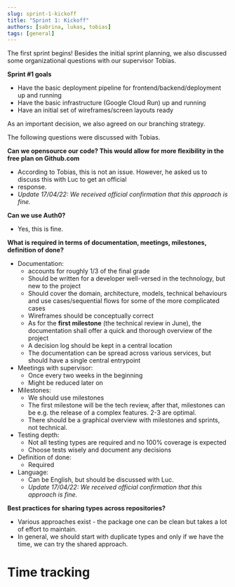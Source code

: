 ```yaml
---
slug: sprint-1-kickoff 
title: "Sprint 1: Kickoff"
authors: [sabrina, lukas, tobias]
tags: [general]
---
```


The first sprint begins! Besides the initial sprint planning, we also discussed some organizational questions with our
supervisor Tobias.

**Sprint #1 goals**

* Have the basic deployment pipeline for frontend/backend/deployment up and running
* Have the basic infrastructure (Google Cloud Run) up and running
* Have an initial set of wireframes/screen layouts ready

As an important decision, we also agreed on our branching strategy.

<!--truncate-->


The following questions were discussed with Tobias.

**Can we opensource our code? This would allow for more flexibility in the free plan on Github.com**

* According to Tobias, this is not an issue. However, he asked us to discuss this with Luc to get an official
* response.
* *Update 17/04/22: We received official confirmation that this approach is fine.*

**Can we use Auth0?**

* Yes, this is fine.

**What is required in terms of documentation, meetings, milestones, definition of done?**

* Documentation:
    * accounts for roughly 1/3 of the final grade
    * Should be written for a developer well-versed in the technology, but new to the project
    * Should cover the domain, architecture, models, technical behaviours and use cases/sequential flows for some of the
      more complicated cases
    * Wireframes should be conceptually correct
    * As for the **first milestone** (the technical review in June), the documentation shall offer a quick and thorough
      overview of the project
    * A decision log should be kept in a central location
    * The documentation can be spread across various services, but should have a single central entrypoint
* Meetings with supervisor:
    * Once every two weeks in the beginning
    * Might be reduced later on
* Milestones:
    * We should use milestones
    * The first milestone will be the tech review, after that, milestones can be e.g. the release of a complex features.
      2-3 are optimal.
    * There should be a graphical overview with milestones and sprints, not technical.
* Testing depth:
    * Not all testing types are required and no 100% coverage is expected
    * Choose tests wisely and document any decisions
* Definition of done:
    * Required
* Language:
    * Can be English, but should be discussed with Luc.
    * *Update 17/04/22: We received official confirmation that this approach is fine.*

**Best practices for sharing types across repositories?**

* Various approaches exist - the package one can be clean but takes a lot of effort to maintain.
* In general, we should start with duplicate types and only if we have the time, we can try the shared approach.

# Time tracking